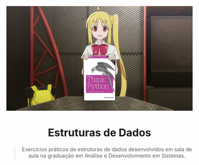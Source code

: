 <div align="center">
  <img src="nijika.png" width="500" alt="Marin com o livro de Python"/>
  <h1>Estruturas de Dados</h1>

>Exercícios práticos de estruturas de dados desenvolvidos em sala de aula na graduação em Análise e Desenvolvimento em Sistemas.
